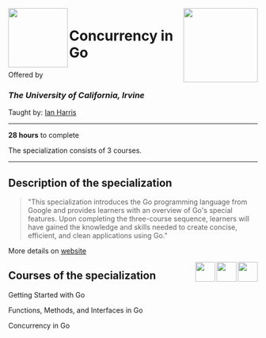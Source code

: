 <a href="https://www.coursera.org/specializations/google-golang">
<img src="/img/Programming%20with%20Google%20Go%20Specialization%20logo.avif" width="150" height="150" align="right">
</a>

<img src="https://upload.wikimedia.org/wikipedia/commons/8/8f/University_of_California%2C_Irvine_logo.svg" width="120" height="120" align="left">

# Concurrency in Go

Offered by 
### *The University of California, Irvine*

Taught by: [Ian Harris](https://www.coursera.org/instructor/ianharris)

---

**28 hours** to complete

The specialization consists of 3 courses. 

---

## Description of the specialization

>"This specialization introduces the Go programming language from Google and provides learners with an overview of Go's special features. Upon completing the three-course sequence, learners will have gained the knowledge and skills needed to create concise, efficient, and clean applications using Go."

More details on [website](https://www.coursera.org/specializations/google-golang)

<img src="/img/Getting%20Started%20with%20Go%20logo.avif" width="40" height="40" align="right"> 
<img src="/img/Functions,%20Methods,%20and%20Interfaces%20in%20Go%20logo.avif" width="40" height="40" align="right"> 
<img src="/img/Concurrency%20in%20Go20logo.avif" width="40" height="40" align="right"> 

## Courses of the specialization

Getting Started with Go

Functions, Methods, and Interfaces in Go

Concurrency in Go
